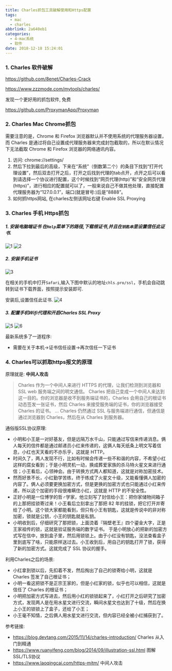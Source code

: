 ```yaml
---
title: Charles抓包工具破解使用和Https配置
tags:
  - mac
  - charles
abbrlink: 2a640eb1
categories:
  - 4-mac系统
  - 软件
date: 2018-12-18 15:24:01
---
```





### 1. Charles 软件破解

https://github.com/8enet/Charles-Crack

https://www.zzzmode.com/mytools/charles/

发现一个更好用的抓包软件, 免费

https://github.com/ProxymanApp/Proxyman



### 2. Charles Mac Chrome抓包

需要注意的是，Chrome 和 Firefox 浏览器默认并不使用系统的代理服务器设置，而 Charles 是通过将自己设置成代理服务器来完成封包截取的，所以在默认情况下无法截取 Chrome 和 Firefox 浏览器的网络通讯内容。

1. 访问: chrome://settings/   
2. 然后下拉到最后的高级，下来在“系统”（倒数第二个）的条目下找到“打开代理设置”，然后双击打开之后，打开之后找到代理的tab点开，点开之后可以看到请选择一个协议进行配置，这个时候找到“网页代理(http)”和“安全网页代理(https)”，进行相应的配置就可以了，一般来说自己不做其他处理，直接配置代理服务器为“127.0.0.1”，端口(就是冒号:)后是“8888”。
3. 如何抓https网站, 在charles左侧该网址右键 Enable SSL Proxying

<!-- more -->

### 3. Charles 手机 Https抓包

##### 1. 安装电脑端证书  在`Help`菜单下的路径,下载根证书,并且在`钥匙串`里设置信任此证书.

![1](Charles抓包工具破解使用和Https配置/1.png)
![2](Charles抓包工具破解使用和Https配置/2.png)



##### 2. 安装手机证书

![3](Charles抓包工具破解使用和Https配置/3.png)


在相关的手机中打开`Safari`,输入下图中默认的地址`chls.pro/ssl`，手机会自动跳转到证书下载界面，按照提示安装即可.

安装后,设置信任此证书.
![4](Charles抓包工具破解使用和Https配置/4.png)



##### 3. 配置手机Wifi代理和开启Charles SSL Proxy

![5](Charles抓包工具破解使用和Https配置/5.png)
![6](Charles抓包工具破解使用和Https配置/6.png)



最新系统多了一道程序:

+ 需要在关于本机->证书信任设置->再次信任一下证书



### 4. Charles可以抓取https报文的原理

原理就是: **中间人攻击**

> Charles 作为一个中间人来进行 HTTPS 的代理，让我们检测到浏览器和 SSL web 服务端之间的明文通信。
>  Charles 把自己变成一个中间人来达到这一目的。你的浏览器是收不到服务端证书的，Charles 会用自己的根证书动态签发一张证书，然后 Charles 来接受服务端的证书，你的浏览器接受 Charles 的证书。
>  …
>  Charles 仍然通过 SSL 与服务端进行通信，但通信是通过浏览器到 Charles，然后在从 Charles 到服务器。

通俗版SSL协议原理:

- 小明和小王是一对好基友，但是远隔万水千山，只能通过写信来传递消息。俩人每天的信件都是通过邮递员小红来传递的，这俩人每天纸条上明文写着信息，小红也天天看的不亦乐乎，这就是 HTTP。
- 时间久了，两人发现不行，比如有时候会传递一些不和谐的内容，不希望小红这样的腐女看到；于是小明灵机一动，换成葬爱家族的杀马特火星文来进行通信；小王看后，心领神会。由于转换方式两人都知道，这就是对称加密技术。
- 然而好景不长，小红勤学苦练，终于练成了火星文十级，又能看懂俩人加密的内容了。俩人必须要更换加密方式，但是更换的加密方式也只能通过小红来传递，所以这个加密的手段很难瞒住小红，这就是 HTTP 的不安全性。
- 正好小明是一位博学的哲♂学家，他立刻写了封信给小王：把你家储物间箱子的上那把挂锁寄过来！小王看后立刻拿出了那把 82 年的挂锁，把它打开并寄给了小明。这个锁大家都能看到，但只有小王有钥匙，这就是传说中的非对称加密，锁就是公钥，小王的钥匙就是私钥。
- 小明收到后，仔细研究了那把锁，上面烫着『隔壁老王』四个鎏金大字，正是王家祖传的锁，这就是验证服务端的数字证书。
   于是小明放心的把新的加密方式写在信中，放到盒子里，然后用锁锁上。由于小红没有钥匙，没法查看盒子里到底写了啥，只能原样送过去。小王收到后，用自己的钥匙打开了锁，获得了新的加密方式。这就完成了 SSL 协议的握手。

利用Charles之后的场景:

- 小红拿到锁以后，先扣着不发，然后掏出了自己的锁寄给小明，这就是 Charles 签发了自己根证书；
- 小明一看这把锁不是正宗王家的，但是小红家的锁，似乎也可以相信，这就是信任了 Charles 的根证书；
- 小明把加密方式写进去，然后用小红的锁锁起来了，小红打开之后研究了加密方式，发现两人是在用水星文进行交流，瞬间水星文也达到了十级，然后在换上小王的锁锁上了盒子，还给了小王；
- 小王毫不知情，之后俩人用水星文进行交流，但内容已经全被小红捕获到了。



参考链接:

+ https://blog.devtang.com/2015/11/14/charles-introduction/  Charles 从入门到精通
+ https://www.ruanyifeng.com/blog/2014/09/illustration-ssl.html  图解SSL/TLS协议
+ https://www.laoqingcai.com/https-mitm/ 中间人攻击